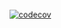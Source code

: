 [![<CircleCi>](https://circleci.com/gh/Theillusionofthegift/androiddev.svg?style=svg)](https://app.circleci.com/gh/Theillusionofthegift/AndroidDev)

[![codecov](https://codecov.io/gh/Theillusionofthegift/AndroidDev/branch/main/graph/badge.svg?token=RTDDNINPVS)](https://codecov.io/gh/Theillusionofthegift/AndroidDev)